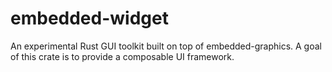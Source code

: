 # embedded-widget
An experimental Rust GUI toolkit built on top of embedded-graphics. A goal of this crate is to
provide a composable UI framework.
